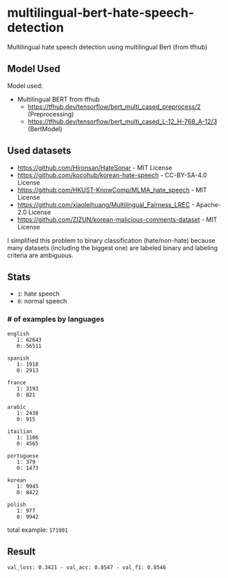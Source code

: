 # multilingual-bert-hate-speech-detection

Multilingual hate speech detection using multilingual Bert (from tfhub)

## Model Used

Model used:

* Multilingual BERT from tfhub
  * <https://tfhub.dev/tensorflow/bert_multi_cased_preprocess/2> (Preprocessing)
  * <https://tfhub.dev/tensorflow/bert_multi_cased_L-12_H-768_A-12/3> (BertModel)

## Used datasets

* <https://github.com/Hironsan/HateSonar> - MIT License
* <https://github.com/kocohub/korean-hate-speech> - CC-BY-SA-4.0 License
* <https://github.com/HKUST-KnowComp/MLMA_hate_speech> - MIT License
* <https://github.com/xiaoleihuang/Multilingual_Fairness_LREC> - Apache-2.0 License
* <https://github.com/ZIZUN/korean-malicious-comments-dataset> - MIT License

I simplified this problem to binary classification (hate/non-hate) because many datasets (including the biggest one) are labeled binary and labeling criteria are ambiguous.

## Stats

* `1`: hate speech
* `0`: normal speech

### # of examples by languages

```text
english
   1: 62643
   0: 56511

spanish
   1: 1918
   0: 2913

france
   1: 3193
   0: 821

arabic
   1: 2438
   0: 915

itailian
   1: 1106
   0: 4565

portuguese
   1: 379
   0: 1473

korean
   1: 9945
   0: 8422

polish
   1: 977
   0: 9942
```

total example: `171901`

## Result

`val_loss: 0.3421 - val_acc: 0.8547 - val_f1: 0.8546`
